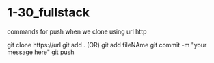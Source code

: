 # 1-30_fullstack
commands for push when we clone using url http

git clone https://url
git add . (OR) git add fileNAme
git commit -m "your message here"
git push
